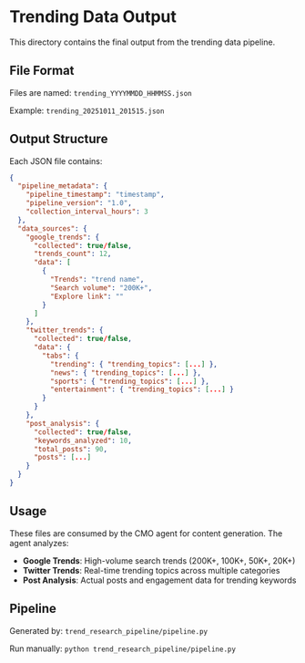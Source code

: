 # Trending Data Output

This directory contains the final output from the trending data pipeline.

## File Format

Files are named: `trending_YYYYMMDD_HHMMSS.json`

Example: `trending_20251011_201515.json`

## Output Structure

Each JSON file contains:

```json
{
  "pipeline_metadata": {
    "pipeline_timestamp": "timestamp",
    "pipeline_version": "1.0",
    "collection_interval_hours": 3
  },
  "data_sources": {
    "google_trends": {
      "collected": true/false,
      "trends_count": 12,
      "data": [
        {
          "Trends": "trend name",
          "Search volume": "200K+",
          "Explore link": ""
        }
      ]
    },
    "twitter_trends": {
      "collected": true/false,
      "data": {
        "tabs": {
          "trending": { "trending_topics": [...] },
          "news": { "trending_topics": [...] },
          "sports": { "trending_topics": [...] },
          "entertainment": { "trending_topics": [...] }
        }
      }
    },
    "post_analysis": {
      "collected": true/false,
      "keywords_analyzed": 10,
      "total_posts": 90,
      "posts": [...]
    }
  }
}
```

## Usage

These files are consumed by the CMO agent for content generation. The agent analyzes:
- **Google Trends**: High-volume search trends (200K+, 100K+, 50K+, 20K+)
- **Twitter Trends**: Real-time trending topics across multiple categories
- **Post Analysis**: Actual posts and engagement data for trending keywords

## Pipeline

Generated by: `trend_research_pipeline/pipeline.py`

Run manually: `python trend_research_pipeline/pipeline.py`
